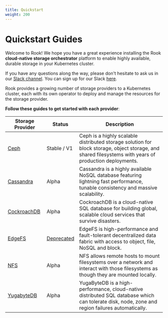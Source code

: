 ```yaml
---
title: Quickstart
weight: 200
---
```


# Quickstart Guides

Welcome to Rook! We hope you have a great experience installing the Rook **cloud-native storage orchestrator** platform to enable highly available, durable storage
in your Kubernetes cluster.

If you have any questions along the way, please don't hesitate to ask us in our [Slack channel](https://rook-io.slack.com). You can sign up for our Slack [here](https://slack.rook.io).

Rook provides a growing number of storage providers to a Kubernetes cluster, each with its own operator to deploy and manage the resources for the storage provider.

**Follow these guides to get started with each provider**:

| Storage Provider               | Status                                                                        | Description                                                                                                                                            |
| ------------------------------ | ----------------------------------------------------------------------------- | ------------------------------------------------------------------------------------------------------------------------------------------------------ |
| [Ceph](ceph-quickstart.md)     | Stable / V1                                                                   | Ceph is a highly scalable distributed storage solution for block storage, object storage, and shared filesystems with years of production deployments. |
| [Cassandra](cassandra.md)      | Alpha                                                                         | Cassandra is a highly available NoSQL database featuring lightning fast performance, tunable consistency and massive scalability.                      |
| [CockroachDB](cockroachdb.md)  | Alpha                                                                         | CockroachDB is a cloud-native SQL database for building global, scalable cloud services that survive disasters.                                        |
| [EdgeFS](edgefs-quickstart.md) | [Deprecated](https://github.com/rook/rook/issues/5823#issuecomment-703834989) | EdgeFS is high-performance and fault-tolerant decentralized data fabric with access to object, file, NoSQL and block.                                  |
| [NFS](nfs.md)                  | Alpha                                                                         | NFS allows remote hosts to mount filesystems over a network and interact with those filesystems as though they are mounted locally.                    |
| [YugabyteDB](yugabytedb.md)    | Alpha                                                                         | YugaByteDB is a high-performance, cloud-native distributed SQL database which can tolerate disk, node, zone and region failures automatically.         |
